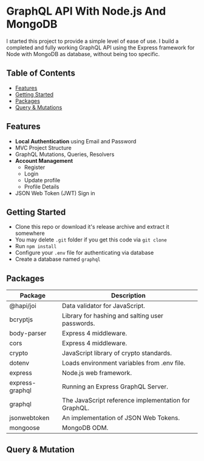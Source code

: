 # GraphQL API With Node.js And MongoDB

I started this project to provide a simple level of ease of use. I build a completed and fully working GraphQL API using the Express framework for Node with MongoDB as database, without being too specific.

## Table of Contents
- [Features](#features)
- [Getting Started](#getting-started)
- [Packages](#packages)
- [Query & Mutations](#query-mutation)

## Features
- **Local Authentication** using Email and Password
- MVC Project Structure
- GraphQL Mutations, Queries, Resolvers
- **Account Management**
     - Register
     - Login
     - Update profile
     - Profile Details
- JSON Web Token (JWT) Sign in

## Getting Started

- Clone this repo or download it's release archive and extract it somewhere
- You may delete `.git` folder if you get this code via `git clone`
- Run `npm install`
- Configure your `.env` file for authenticating via database
- Create a database named `graphql`

## Packages
| Package                         | Description                                                           |
| ------------------------------- | --------------------------------------------------------------------- |
| @hapi/joi                       | Data validator for JavaScript.                                        |
| bcryptjs                        | Library for hashing and salting user passwords.                       |
| body-parser                     | Express 4 middleware.                                                 |
| cors                            | Express 4 middleware.                                                 |
| crypto                          | JavaScript library of crypto standards.                               |
| dotenv                          | Loads environment variables from .env file.                           |
| express                         | Node.js web framework.                                                |
| express-graphql                 | Running an Express GraphQL Server.                                    |
| graphql                         | The JavaScript reference implementation for GraphQL.                  |
| jsonwebtoken                    | An implementation of JSON Web Tokens.                                 |
| mongoose                        | MongoDB ODM.                                                          |

## Query & Mutation